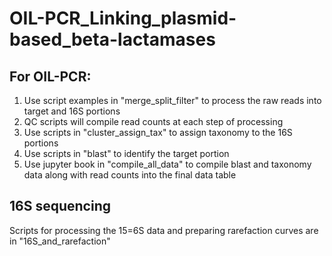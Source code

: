 # OIL-PCR_Linking_plasmid-based_beta-lactamases

## For OIL-PCR:

1) Use script examples in "merge_split_filter" to process the raw reads into target and 16S portions
2) QC scripts will compile read counts at each step of processing 
3) Use scripts in "cluster_assign_tax" to assign taxonomy to the 16S portions
4) Use scripts in "blast" to identify the target portion
5) Use  jupyter book in "compile_all_data" to compile blast and taxonomy data along with read counts into the final data table


## 16S sequencing 

Scripts for processing the 15=6S data and preparing rarefaction curves are in "16S_and_rarefaction"

